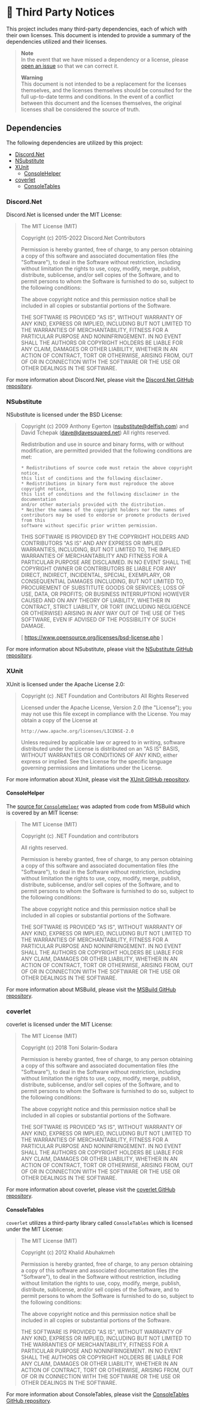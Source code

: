 # 📑 Third Party Notices

This project includes many third-party dependencies, each of which with their own licenses. This document is intended to provide a summary of the dependencies utilized and their licenses.

> **Note**  
> In the event that we have missed a dependency or a license, please [open an issue](https://github.com/tacosontitan/Lily/issues/new?assignees=&labels=needs+categorization%2Cunder+review&projects=&template=other_request.yml) so that we can correct it.
>
> **Warning**  
> This document is not intended to be a replacement for the licenses themselves, and the licenses themselves should be consulted for the full up-to-date terms and conditions. In the event of a conflict between this document and the licenses themselves, the original licenses shall be considered the source of truth.

## Dependencies

The following dependencies are utilized by this project:

- [Discord.Net](#discordnet)
- [NSubstitute](#nsubstitute)
- [XUnit](#xunit)
  - [ConsoleHelper](#consolehelper)
- [coverlet](#coverlet)
  - [ConsoleTables](#consoletables)

### Discord.Net

Discord.Net is licensed under the MIT License:

> The MIT License (MIT)
>
> Copyright (c) 2015-2022 Discord.Net Contributors
>
> Permission is hereby granted, free of charge, to any person obtaining a copy
> of this software and associated documentation files (the "Software"), to deal
> in the Software without restriction, including without limitation the rights
> to use, copy, modify, merge, publish, distribute, sublicense, and/or sell
> copies of the Software, and to permit persons to whom the Software is
> furnished to do so, subject to the following conditions:
>
> The above copyright notice and this permission notice shall be included in all
> copies or substantial portions of the Software.
>
> THE SOFTWARE IS PROVIDED "AS IS", WITHOUT WARRANTY OF ANY KIND, EXPRESS OR
> IMPLIED, INCLUDING BUT NOT LIMITED TO THE WARRANTIES OF MERCHANTABILITY,
> FITNESS FOR A PARTICULAR PURPOSE AND NONINFRINGEMENT. IN NO EVENT SHALL THE
> AUTHORS OR COPYRIGHT HOLDERS BE LIABLE FOR ANY CLAIM, DAMAGES OR OTHER
> LIABILITY, WHETHER IN AN ACTION OF CONTRACT, TORT OR OTHERWISE, ARISING FROM,
> OUT OF OR IN CONNECTION WITH THE SOFTWARE OR THE USE OR OTHER DEALINGS IN THE
> SOFTWARE.

For more information about Discord.Net, please visit the [Discord.Net GitHub repository](https://github.com/discord-net/Discord.Net).

### NSubstitute

NSubstitute is licensed under the BSD License:

> Copyright (c) 2009 Anthony Egerton (<nsubstitute@delfish.com>) and David Tchepak (<dave@davesquared.net>)
> All rights reserved.
>
> Redistribution and use in source and binary forms, with or without modification,
> are permitted provided that the following conditions are met:
>  
>     * Redistributions of source code must retain the above copyright notice,
>     this list of conditions and the following disclaimer.
>     * Redistributions in binary form must reproduce the above copyright notice,
>     this list of conditions and the following disclaimer in the documentation
>     and/or other materials provided with the distribution.
>     * Neither the names of the copyright holders nor the names of 
>     contributors may be used to endorse or promote products derived from this
>     software without specific prior written permission.
>
> THIS SOFTWARE IS PROVIDED BY THE COPYRIGHT HOLDERS AND CONTRIBUTORS "AS IS" AND
> ANY EXPRESS OR IMPLIED WARRANTIES, INCLUDING, BUT NOT LIMITED TO, THE IMPLIED
> WARRANTIES OF MERCHANTABILITY AND FITNESS FOR A PARTICULAR PURPOSE ARE
> DISCLAIMED. IN NO EVENT SHALL THE COPYRIGHT OWNER OR CONTRIBUTORS BE LIABLE
> FOR ANY DIRECT, INDIRECT, INCIDENTAL, SPECIAL, EXEMPLARY, OR CONSEQUENTIAL
> DAMAGES (INCLUDING, BUT NOT LIMITED TO, PROCUREMENT OF SUBSTITUTE GOODS OR
> SERVICES; LOSS OF USE, DATA, OR PROFITS; OR BUSINESS INTERRUPTION) HOWEVER
> CAUSED AND ON ANY THEORY OF LIABILITY, WHETHER IN CONTRACT, STRICT LIABILITY,
> OR TORT (INCLUDING NEGLIGENCE OR OTHERWISE) ARISING IN ANY WAY OUT OF THE USE OF
> THIS SOFTWARE, EVEN IF ADVISED OF THE POSSIBILITY OF SUCH DAMAGE.
>
> [ https://www.opensource.org/licenses/bsd-license.php ]

For more information about NSubstitute, please visit the [NSubstitute GitHub repository](https://github.com/nsubstitute/NSubstitute).

### XUnit

XUnit is licensed under the Apache License 2.0:

> Copyright (c) .NET Foundation and Contributors
> All Rights Reserved
>
> Licensed under the Apache License, Version 2.0 (the "License");
> you may not use this file except in compliance with the License.
> You may obtain a copy of the License at
>
>     http://www.apache.org/licenses/LICENSE-2.0
>
> Unless required by applicable law or agreed to in writing, software
> distributed under the License is distributed on an "AS IS" BASIS,
> WITHOUT WARRANTIES OR CONDITIONS OF ANY KIND, either express or implied.
> See the License for the specific language governing permissions and
> limitations under the License.

For more information about XUnit, please visit the [XUnit GitHub repository](https://github.com/xunit/xunit).

#### ConsoleHelper

The [source for `ConsoleHelper`](https://github.com/xunit/xunit/blob/main/src/xunit.v3.runner.common/Utility/ConsoleHelper.cs) was adapted from code from MSBuild which is covered by an MIT license:

> The MIT License (MIT)
>
> Copyright (c) .NET Foundation and contributors
>
> All rights reserved.
>
> Permission is hereby granted, free of charge, to any person obtaining a copy
> of this software and associated documentation files (the "Software"), to deal
> in the Software without restriction, including without limitation the rights
> to use, copy, modify, merge, publish, distribute, sublicense, and/or sell
> copies of the Software, and to permit persons to whom the Software is
> furnished to do so, subject to the following conditions:
>
> The above copyright notice and this permission notice shall be included in all
> copies or substantial portions of the Software.
>
> THE SOFTWARE IS PROVIDED "AS IS", WITHOUT WARRANTY OF ANY KIND, EXPRESS OR
> IMPLIED, INCLUDING BUT NOT LIMITED TO THE WARRANTIES OF MERCHANTABILITY,
> FITNESS FOR A PARTICULAR PURPOSE AND NONINFRINGEMENT. IN NO EVENT SHALL THE
> AUTHORS OR COPYRIGHT HOLDERS BE LIABLE FOR ANY CLAIM, DAMAGES OR OTHER
> LIABILITY, WHETHER IN AN ACTION OF CONTRACT, TORT OR OTHERWISE, ARISING FROM,
> OUT OF OR IN CONNECTION WITH THE SOFTWARE OR THE USE OR OTHER DEALINGS IN THE
> SOFTWARE.

For more information about MSBuild, please visit the [MSBuild GitHub repository](https://github.com/dotnet/msbuild).

### coverlet

coverlet is licensed under the MIT License:

> The MIT License (MIT)
>
> Copyright (c) 2018 Toni Solarin-Sodara
>
> Permission is hereby granted, free of charge, to any person obtaining a copy
> of this software and associated documentation files (the "Software"), to deal
> in the Software without restriction, including without limitation the rights
> to use, copy, modify, merge, publish, distribute, sublicense, and/or sell
> copies of the Software, and to permit persons to whom the Software is
> furnished to do so, subject to the following conditions:
>
> The above copyright notice and this permission notice shall be included in all
> copies or substantial portions of the Software.
>
> THE SOFTWARE IS PROVIDED "AS IS", WITHOUT WARRANTY OF ANY KIND, EXPRESS OR
> IMPLIED, INCLUDING BUT NOT LIMITED TO THE WARRANTIES OF MERCHANTABILITY,
> FITNESS FOR A PARTICULAR PURPOSE AND NONINFRINGEMENT. IN NO EVENT SHALL THE
> AUTHORS OR COPYRIGHT HOLDERS BE LIABLE FOR ANY CLAIM, DAMAGES OR OTHER
> LIABILITY, WHETHER IN AN ACTION OF CONTRACT, TORT OR OTHERWISE, ARISING FROM,
> OUT OF OR IN CONNECTION WITH THE SOFTWARE OR THE USE OR OTHER DEALINGS IN THE
> SOFTWARE.

For more information about coverlet, please visit the [coverlet GitHub repository](https://github.com/coverlet-coverage/coverlet).

#### ConsoleTables

`coverlet` utilizes a third-party library called `ConsoleTables` which is licensed under the MIT License:

> The MIT License (MIT)
>
> Copyright (c) 2012 Khalid Abuhakmeh
>
> Permission is hereby granted, free of charge, to any person obtaining a copy
> of this software and associated documentation files (the "Software"), to deal
> in the Software without restriction, including without limitation the rights
> to use, copy, modify, merge, publish, distribute, sublicense, and/or sell
> copies of the Software, and to permit persons to whom the Software is
> furnished to do so, subject to the following conditions:
>
> The above copyright notice and this permission notice shall be included in all
> copies or substantial portions of the Software.
>
> THE SOFTWARE IS PROVIDED "AS IS", WITHOUT WARRANTY OF ANY KIND, EXPRESS OR
> IMPLIED, INCLUDING BUT NOT LIMITED TO THE WARRANTIES OF MERCHANTABILITY,
> FITNESS FOR A PARTICULAR PURPOSE AND NONINFRINGEMENT. IN NO EVENT SHALL THE
> AUTHORS OR COPYRIGHT HOLDERS BE LIABLE FOR ANY CLAIM, DAMAGES OR OTHER
> LIABILITY, WHETHER IN AN ACTION OF CONTRACT, TORT OR OTHERWISE, ARISING FROM,
> OUT OF OR IN CONNECTION WITH THE SOFTWARE OR THE USE OR OTHER DEALINGS IN THE
> SOFTWARE.

For more information about ConsoleTables, please visit the [ConsoleTables GitHub repository](https://github.com/khalidabuhakmeh/ConsoleTables).
